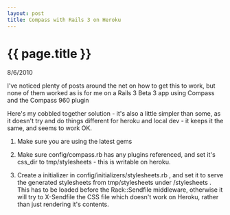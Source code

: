 ```yaml
---
layout: post
title: Compass with Rails 3 on Heroku
---
```


# {{ page.title }}

<p class="meta">8/6/2010</p>

I've noticed plenty of posts around the net on how to get this to work, but none of them worked as is for me on a Rails 3 Beta 3 app using Compass and the Compass 960 plugin

Here's my cobbled together solution - it's also a little simpler than some, as it doesn't try and do things different for heroku and local dev - it keeps it the same, and seems to work OK.

1) Make sure you are using the latest gems

<script src="http://gist.github.com/428746.js?file=Gemfile">/**/</script>

2) Make sure config/compass.rb has any plugins referenced, and set it's css_dir to tmp/stylesheets - this is writable on heroku.

<script src="https://gist.github.com/428746.js?file=config/compass.rb">/**/</script>

3) Create a initializer in config/initializers/stylesheets.rb , and set it to serve the generated stylesheets from tmp/stylesheets under /stylesheets . This has to be loaded before the Rack::Sendfile middleware, otherwise it will try to X-Sendfile the CSS file which doesn't work on Heroku, rather than just rendering it's contents.

<script src="https://gist.github.com/428746.js?file=config/compass.rb">/**/</script>
